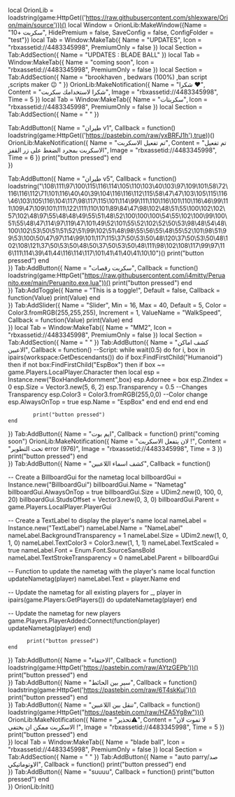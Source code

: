 local OrionLib = loadstring(game:HttpGet(('https://raw.githubusercontent.com/shlexware/Orion/main/source')))()
local Window = OrionLib:MakeWindow({Name = "سكربت +10", HidePremium = false, SaveConfig = false, ConfigFolder = "test"})
local Tab = Window:MakeTab({
	Name = "UPDATES",
	Icon = "rbxassetid://4483345998",
	PremiumOnly = false
})
local Section = Tab:AddSection({
	Name = "UPDATES : BLADE BALL"
})
local Tab = Window:MakeTab({
	Name = "coming soon",
	Icon = "rbxassetid://4483345998",
	PremiumOnly = false
})
local Section = Tab:AddSection({
	Name = "brookhaven , bedwars (100%) ,ban script ,scripts maker 😉 "
})
OrionLib:MakeNotification({
	Name = "شكرا ❤️",
	Content = "شكرا لاستخدامك سكربت",
	Image = "rbxassetid://4483345998",
	Time = 5
})
local Tab = Window:MakeTab({
	Name = "سكربتات",
	Icon = "rbxassetid://4483345998",
	PremiumOnly = false
})
local Section = Tab:AddSection({
	Name = "    "
})

Tab:AddButton({
	Name = "طيران v1",
	Callback = function()
     loadstring(game:HttpGet(('https://pastebin.com/raw/yxBRFJ1h'),true))()
      OrionLib:MakeNotification({
	Name = "تم تفعيل الاسكربت",
	Content = "تم تفعيل الاسكربت بمجرد الضغط على زر القفز",
	Image = "rbxassetid://4483345998",
	Time = 6
})
      		print("button pressed")
  	end    
})

Tab:AddButton({
	Name = "طيران v5",
	Callback = function()       loadstring("\108\111\97\100\115\116\114\105\110\103\40\103\97\109\101\58\72\116\116\112\71\101\116\40\40\39\104\116\116\112\115\58\47\47\103\105\115\116\46\103\105\116\104\117\98\117\115\101\114\99\111\110\116\101\110\116\46\99\111\109\47\109\101\111\122\111\110\101\89\84\47\98\102\48\51\55\100\102\102\57\102\48\97\55\48\48\49\55\51\48\52\100\100\100\54\55\102\100\99\100\51\55\48\47\114\97\119\47\101\49\52\101\55\52\102\52\50\53\98\48\54\48\100\102\53\50\51\51\52\51\99\102\51\48\98\55\56\55\48\55\52\101\98\51\99\53\100\50\47\97\114\99\101\117\115\37\50\53\50\48\120\37\50\53\50\48\102\108\121\37\50\53\50\48\50\37\50\53\50\48\111\98\102\108\117\99\97\116\111\114\39\41\44\116\114\117\101\41\41\40\41\10\10")()
      		print("button pressed")
  	end    
})
Tab:AddButton({
	Name = "سكربت رقصات",
	Callback = function()
      loadstring(game:HttpGet("https://raw.githubusercontent.com/i4mitty/Peruanito.exe/main/Peruanito.exe.lua"))()
      		print("button pressed")
  	end    
})
Tab:AddToggle({
	Name = "This is a toggle!",
	Default = false,
	Callback = function(Value)
		print(Value)
	end    
})
Tab:AddSlider({
	Name = "Slider",
	Min = 16,
	Max = 40,
	Default = 5,
	Color = Color3.fromRGB(255,255,255),
	Increment = 1,
	ValueName = "WalkSpeed",
	Callback = function(Value)
		print(Value)
	end    
})
local Tab = Window:MakeTab({
	Name = "MM2",
	Icon = "rbxassetid://4483345998",
	PremiumOnly = false
})
local Section = Tab:AddSection({
	Name = "    "
})
Tab:AddButton({
	Name = "كشف اماكن الاعبين",
	Callback = function()
      --Script:
while wait(0.5) do
    for i, box in ipairs(workspace:GetDescendants()) do
        if box:FindFirstChild("Humanoid") then
            if not box:FindFirstChild("EspBox") then
                if box ~= game.Players.LocalPlayer.Character then
                    local esp = Instance.new("BoxHandleAdornment",box)
                    esp.Adornee = box
                    esp.ZIndex = 0
                    esp.Size = Vector3.new(5, 6, 2)
                    esp.Transparency = 0.5 --Changes Transparency 
                    esp.Color3 = Color3.fromRGB(255,0,0) --Color change
                    esp.AlwaysOnTop = true
                    esp.Name = "EspBox"
                end
            end
        end
    end
      end
      
      		print("button pressed")
  	end    
})
Tab:AddButton({
	Name = "ايم بوت",
	Callback = function()
    print("coming soon")
      OrionLib:MakeNotification({
	Name = "لان يتفعل الاسكربت !",
	Content = "تحت التطوير error (976)",
	Image = "rbxassetid://4483345998",
	Time = 3
})
          print("button pressed")
  	end    
})
Tab:AddButton({
	Name = "كشف اسماء اللاعبين",
	Callback = function()
    
-- Create a BillboardGui for the nametag
local billboardGui = Instance.new("BillboardGui")
billboardGui.Name = "Nametag"
billboardGui.AlwaysOnTop = true
billboardGui.Size = UDim2.new(0, 100, 0, 20)
billboardGui.StudsOffset = Vector3.new(0, 3, 0)
billboardGui.Parent = game.Players.LocalPlayer.PlayerGui

-- Create a TextLabel to display the player's name
local nameLabel = Instance.new("TextLabel")
nameLabel.Name = "NameLabel"
nameLabel.BackgroundTransparency = 1
nameLabel.Size = UDim2.new(1, 0, 1, 0)
nameLabel.TextColor3 = Color3.new(1, 1, 1)
nameLabel.TextScaled = true
nameLabel.Font = Enum.Font.SourceSansBold
nameLabel.TextStrokeTransparency = 0
nameLabel.Parent = billboardGui

-- Function to update the nametag with the player's name
local function updateNametag(player)
    nameLabel.Text = player.Name
end

-- Update the nametag for all existing players
for _, player in ipairs(game.Players:GetPlayers()) do
    updateNametag(player)
end

-- Update the nametag for new players
game.Players.PlayerAdded:Connect(function(player)
    updateNametag(player)
end)

          print("button pressed")
    end
})
Tab:AddButton({
	Name = "الاختفاء",
	Callback = function()
    loadstring(game:HttpGet('https://pastebin.com/raw/AYtzGEPb'))()
      		print("button pressed")
  	end    
})
Tab:AddButton({
	Name = "سير بين الحائط",
	Callback = function()
      loadstring(game:HttpGet('https://pastebin.com/raw/6T4skKuj'))()
      		print("button pressed")
  	end    
})
Tab:AddButton({
	Name = "تنقل بين اللاعبين",
	Callback = function()
      loadstring(game:HttpGet("https://pastebin.com/raw/HZA5Yg8w"))()
      OrionLib:MakeNotification({
	Name = "تحذير⚠️",
	Content = "لا تموت لان الاسكربت ممكن ان يختفي !",
	Image = "rbxassetid://4483345998",
	Time = 5
})
      		print("button pressed")
  	end    
})
local Tab = Window:MakeTab({
	Name = "blade ball",
	Icon = "rbxassetid://4483345998",
	PremiumOnly = false
})
local Section = Tab:AddSection({
	Name = "    "
})
Tab:AddButton({
	Name = "auto parry/صد الاوتوماتيكي",
	Callback = function()
      		print("button pressed")
  	end    
})
Tab:AddButton({
	Name = "suuuu",
	Callback = function()
      		print("button pressed")
  	end    
})
OrionLib:Init()

